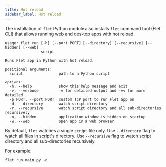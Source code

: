 ```yaml
---
title: Hot reload
sidebar_label: Hot reload
---
```


The installation of `flet` Python module also installs `flet` command tool (Flet CLI)
that allows running web and desktop apps with hot reload.

```
usage: flet run [-h] [--port PORT] [--directory] [--recursive] [--hidden] [--web]
                script

Runs Flet app in Python with hot reload.

positional arguments:
  script                path to a Python script

options:
  -h, --help            show this help message and exit
  -v, --verbose         -v for detailed output and -vv for more detailed
  -p PORT, --port PORT  custom TCP port to run Flet app on
  -d, --directory       watch script directory
  -r, --recursive       watch script directory and all sub-directories recursively
  -n, --hidden          application window is hidden on startup
  -w, --web             open app in a web browser
```

By default, `flet` watches a single `script` file only. Use `--directory` flag to watch all files in script's directory. Use `--recursive` flag to watch script directory and all sub-directories recursively.

For example:

```
flet run main.py -d
```
